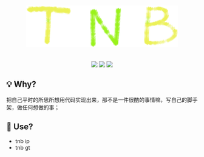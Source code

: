 <div style="text-align:center;padding-bottom:20px">
    <img src="./logo.png" style="width:400px">
</div>

<p align="center">
    <img src="https://img.shields.io/node/v/tnb-cli">
    <img src="https://img.shields.io/npm/v/tnb-cli">
    <img src="https://img.shields.io/github/last-commit/TrickyPi/t-cli">
</p>


## 💡 Why?
把自己平时的所思所想用代码实现出来，那不是一件很酷的事情嘛，写自己的脚手架，做任何想做的事；

## 🌟 Use?
* tnb ip
* tnb gt